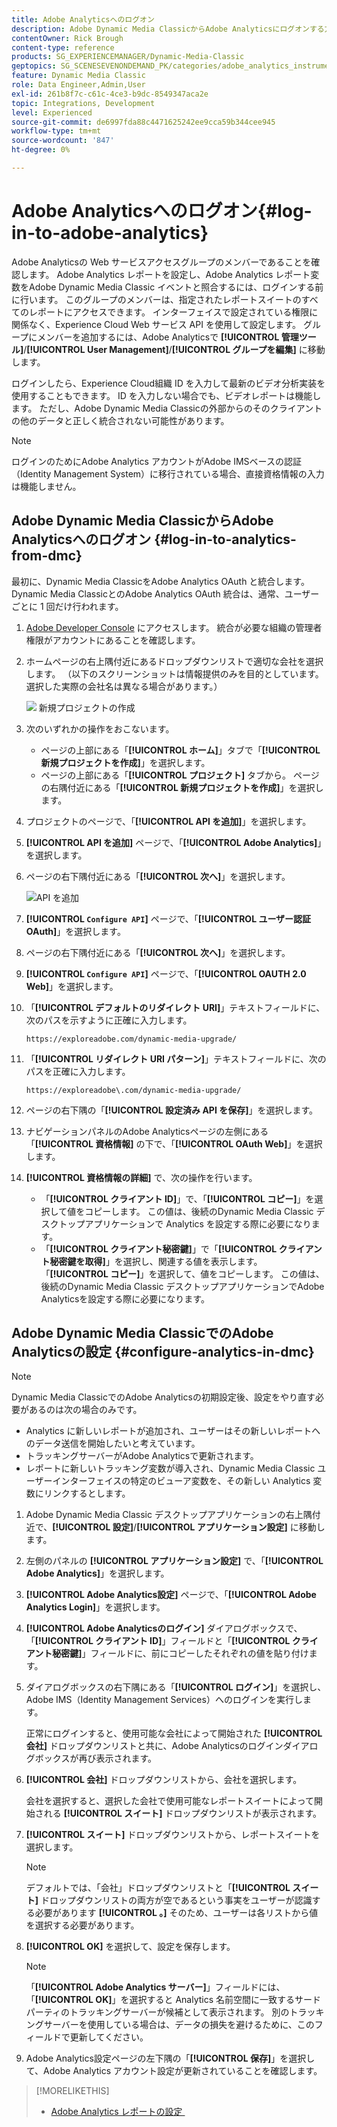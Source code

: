 ```yaml
---
title: Adobe Analyticsへのログオン
description: Adobe Dynamic Media ClassicからAdobe Analyticsにログオンする方法について説明します。
contentOwner: Rick Brough
content-type: reference
products: SG_EXPERIENCEMANAGER/Dynamic-Media-Classic
geptopics: SG_SCENESEVENONDEMAND_PK/categories/adobe_analytics_instrumentation_kit
feature: Dynamic Media Classic
role: Data Engineer,Admin,User
exl-id: 261b8f7c-c61c-4ce3-b9dc-8549347aca2e
topic: Integrations, Development
level: Experienced
source-git-commit: de6997fda88c4471625242ee9cca59b344cee945
workflow-type: tm+mt
source-wordcount: '847'
ht-degree: 0%

---
```


# Adobe Analyticsへのログオン{#log-in-to-adobe-analytics}

Adobe Analyticsの Web サービスアクセスグループのメンバーであることを確認します。 Adobe Analytics レポートを設定し、Adobe Analytics レポート変数をAdobe Dynamic Media Classic イベントと照合するには、ログインする前に行います。 このグループのメンバーは、指定されたレポートスイートのすべてのレポートにアクセスできます。 インターフェイスで設定されている権限に関係なく、Experience Cloud Web サービス API を使用して設定します。 グループにメンバーを追加するには、Adobe Analyticsで **[!UICONTROL 管理ツール]**/**[!UICONTROL User Management]**/**[!UICONTROL グループを編集]** に移動します。

ログインしたら、Experience Cloud組織 ID を入力して最新のビデオ分析実装を使用することもできます。 ID を入力しない場合でも、ビデオレポートは機能します。 ただし、Adobe Dynamic Media Classicの外部からのそのクライアントの他のデータと正しく統合されない可能性があります。

>[!NOTE]
>
>ログインのためにAdobe Analytics アカウントがAdobe IMSベースの認証（Identity Management System）に移行されている場合、直接資格情報の入力は機能しません。

## Adobe Dynamic Media ClassicからAdobe Analyticsへのログオン {#log-in-to-analytics-from-dmc}

最初に、Dynamic Media ClassicをAdobe Analytics OAuth と統合します。 Dynamic Media ClassicとのAdobe Analytics OAuth 統合は、通常、ユーザーごとに 1 回だけ行われます。

1. [Adobe Developer Console](https://developer.adobe.com/console) にアクセスします。 統合が必要な組織の管理者権限がアカウントにあることを確認します。
1. ホームページの右上隅付近にあるドロップダウンリストで適切な会社を選択します。 （以下のスクリーンショットは情報提供のみを目的としています。選択した実際の会社名は異なる場合があります。）

   ![&#x200B; 新規プロジェクトの作成 &#x200B;](assets/analytics-oauth1.png)

1. 次のいずれかの操作をおこないます。

   * ページの上部にある「**[!UICONTROL ホーム]**」タブで「**[!UICONTROL 新規プロジェクトを作成]**」を選択します。
   * ページの上部にある「**[!UICONTROL プロジェクト]** タブから。 ページの右隅付近にある「**[!UICONTROL 新規プロジェクトを作成]**」を選択します。

1. プロジェクトのページで、「**[!UICONTROL API を追加]**」を選択します。
1. **[!UICONTROL API を追加]** ページで、「**[!UICONTROL Adobe Analytics]**」を選択します。
1. ページの右下隅付近にある「**[!UICONTROL 次へ]**」を選択します。

   ![API を追加 &#x200B;](assets/analytics-oauth2.png)

1. **[!UICONTROL `Configure API`]** ページで、「**[!UICONTROL ユーザー認証 OAuth]**」を選択します。
1. ページの右下隅付近にある「**[!UICONTROL 次へ]**」を選択します。
1. **[!UICONTROL `Configure API`]** ページで、「**[!UICONTROL OAUTH 2.0 Web]**」を選択します。
1. 「**[!UICONTROL デフォルトのリダイレクト URI]**」テキストフィールドに、次のパスを示すように正確に入力します。

   `https://exploreadobe.com/dynamic-media-upgrade/`

1. 「**[!UICONTROL リダイレクト URI パターン]**」テキストフィールドに、次のパスを正確に入力します。

   `https://exploreadobe\.com/dynamic-media-upgrade/`

1. ページの右下隅の「**[!UICONTROL 設定済み API を保存]**」を選択します。
1. ナビゲーションパネルのAdobe Analyticsページの左側にある「**[!UICONTROL 資格情報]** の下で、「**[!UICONTROL OAuth Web]**」を選択します。
1. **[!UICONTROL 資格情報の詳細]** で、次の操作を行います。
   * 「**[!UICONTROL クライアント ID]**」で、「**[!UICONTROL コピー]**」を選択して値をコピーします。 この値は、後続のDynamic Media Classic デスクトップアプリケーションで Analytics を設定する際に必要になります。
   * 「**[!UICONTROL クライアント秘密鍵]**」で「**[!UICONTROL クライアント秘密鍵を取得]**」を選択し、関連する値を表示します。 「**[!UICONTROL コピー]**」を選択して、値をコピーします。 この値は、後続のDynamic Media Classic デスクトップアプリケーションでAdobe Analyticsを設定する際に必要になります。

## Adobe Dynamic Media ClassicでのAdobe Analyticsの設定 {#configure-analytics-in-dmc}

>[!NOTE]
>
>Dynamic Media ClassicでのAdobe Analyticsの初期設定後、設定をやり直す必要があるのは次の場合のみです。
>
>* Analytics に新しいレポートが追加され、ユーザーはその新しいレポートへのデータ送信を開始したいと考えています。
>* トラッキングサーバーがAdobe Analyticsで更新されます。
>* レポートに新しいトラッキング変数が導入され、Dynamic Media Classic ユーザーインターフェイスの特定のビューア変数を、その新しい Analytics 変数にリンクするとします。
>

1. Adobe Dynamic Media Classic デスクトップアプリケーションの右上隅付近で、**[!UICONTROL 設定]**/**[!UICONTROL アプリケーション設定]** に移動します。
1. 左側のパネルの **[!UICONTROL アプリケーション設定]** で、「**[!UICONTROL Adobe Analytics]**」を選択します。
1. **[!UICONTROL Adobe Analytics設定]** ページで、「**[!UICONTROL Adobe Analytics Login]**」を選択します。
1. **[!UICONTROL Adobe Analyticsのログイン]** ダイアログボックスで、「**[!UICONTROL クライアント ID]**」フィールドと「**[!UICONTROL クライアント秘密鍵]**」フィールドに、前にコピーしたそれぞれの値を貼り付けます。
1. ダイアログボックスの右下隅にある「**[!UICONTROL ログイン]**」を選択し、Adobe IMS（Identity Management Services）へのログインを実行します。

   正常にログインすると、使用可能な会社によって開始された **[!UICONTROL 会社]** ドロップダウンリストと共に、Adobe Analyticsのログインダイアログボックスが再び表示されます。

1. **[!UICONTROL 会社]** ドロップダウンリストから、会社を選択します。

   会社を選択すると、選択した会社で使用可能なレポートスイートによって開始される **[!UICONTROL スイート]** ドロップダウンリストが表示されます。

1. **[!UICONTROL スイート]** ドロップダウンリストから、レポートスイートを選択します。

   >[!NOTE]
   >
   >デフォルトでは、「会社」ドロップダウンリストと「**[!UICONTROL スイート]** ドロップダウンリストの両方が空であるという事実をユーザーが認識する必要があります **[!UICONTROL 。]** そのため、ユーザーは各リストから値を選択する必要があります。

1. **[!UICONTROL OK]** を選択して、設定を保存します。

   >[!NOTE]
   >
   >「**[!UICONTROL Adobe Analytics サーバー]**」フィールドには、「**[!UICONTROL OK]**」を選択すると Analytics 名前空間に一致するサードパーティのトラッキングサーバーが候補として表示されます。 別のトラッキングサーバーを使用している場合は、データの損失を避けるために、このフィールドで更新してください。

1. Adobe Analytics設定ページの左下隅の「**[!UICONTROL 保存]**」を選択して、Adobe Analytics アカウント設定が更新されていることを確認します。

>[!MORELIKETHIS]
>
>* [Adobe Analytics レポートの設定 &#x200B;](configuring-analytics-reports.md#configuring_adobe_analytics_reports)
